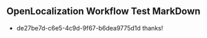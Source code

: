 ## OpenLocalization Workflow Test MarkDown
* de27be7d-c6e5-4c9d-9f67-b6dea9775d1d thanks!

<!--HONumber=Aug16_HO1-->


